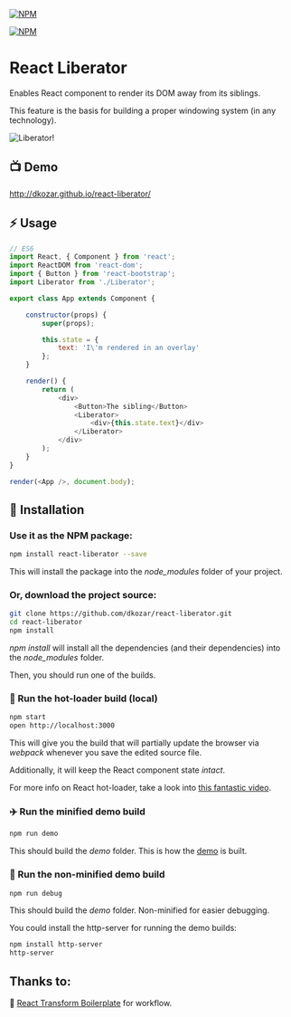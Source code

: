 [![NPM](https://nodei.co/npm/react-liberator.png?downloads=true&downloadRank=true&stars=true)](https://www.npmjs.com/package/react-liberator)

[![NPM](https://badge.fury.io/js/react-liberator.png)](https://www.npmjs.com/package/react-liberator)

# React Liberator

Enables React component to render its DOM away from its siblings.

This feature is the basis for building a proper windowing system (in any technology).

![Liberator!](http://dankokozar.com/images/liberator.png)

## :tv: Demo

http://dkozar.github.io/react-liberator/

## :zap: Usage

```js
// ES6
import React, { Component } from 'react';
import ReactDOM from 'react-dom';
import { Button } from 'react-bootstrap';
import Liberator from './Liberator';

export class App extends Component {

    constructor(props) {
        super(props);

        this.state = {
            text: 'I\'m rendered in an overlay'
        };
    }

    render() {
        return (
            <div>
                <Button>The sibling</Button>
                <Liberator>
                    <div>{this.state.text}</div>
                </Liberator>
            </div>
        );
    }
}

render(<App />, document.body);
```

## :truck: Installation

### Use it as the NPM package:

```bash
npm install react-liberator --save
```

This will install the package into the *node_modules* folder of your project.

### Or, download the project source:

```bash
git clone https://github.com/dkozar/react-liberator.git
cd react-liberator
npm install
```

*npm install* will install all the dependencies (and their dependencies) into the *node_modules* folder.

Then, you should run one of the builds.

### :rocket: Run the hot-loader build (local)

```bash
npm start
open http://localhost:3000
```

This will give you the build that will partially update the browser via *webpack* whenever you save the edited source file.

Additionally, it will keep the React component state *intact*.

For more info on React hot-loader, take a look into [this fantastic video](https://www.youtube.com/watch?v=xsSnOQynTHs).

### :airplane: Run the minified demo build

```bash
npm run demo
```
This should build the *demo* folder. This is how the [demo](http://dkozar.github.io/react-liberator/) is built.

### :helicopter: Run the non-minified demo build

```bash
npm run debug
```
This should build the *demo* folder. Non-minified for easier debugging.

You could install the http-server for running the demo builds:

```bash
npm install http-server
http-server
```

## Thanks to:

:rocket: [React Transform Boilerplate](https://github.com/gaearon/react-transform-boilerplate) for workflow.
